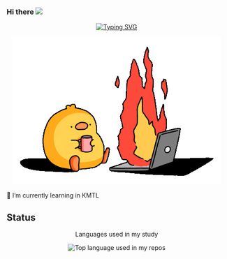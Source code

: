

### Hi there <a href="https://tkishioru.github.io/W_leakna/index.html"><img src="https://media.giphy.com/media/hvRJCLFzcasrR4ia7z/giphy.gif" width="25px"></a>
<p align="center" justify="center">
<a href="https://git.io/typing-svg"><img src="https://readme-typing-svg.demolab.com?font=Fira+Code&weight=800&size=23&pause=1000&color=AAC8A7&random=true&width=435&lines=Quick+brown+fox+jump+over+the+Lazy+dog" alt="Typing SVG" /></a>
</p>
<div align="center"> 
	<img  src="https://github.com/API65015077/API65015077/blob/main/chicken_0n_fire.gif">
</div>

🌱 I’m currently learning in KMTL 
## Status 
<div align="center" >
  <p justify="center">Languages used in my study </p> 
  <img width="" src="https://github-readme-stats.vercel.app/api/top-langs/?username=API65015077&layout=donut-vertical&hide_title=1&card_width=fit-content&theme=dark" alt="Top language used in my repos" />
</div>
